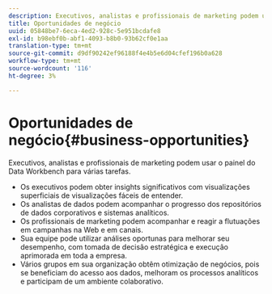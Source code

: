 ```yaml
---
description: Executivos, analistas e profissionais de marketing podem usar o painel do Data Workbench para várias tarefas.
title: Oportunidades de negócio
uuid: 05848be7-6eca-4ed2-928c-5e951bcdafe8
exl-id: b98ebf0b-abf1-4093-b8b0-93b62cf0e1aa
translation-type: tm+mt
source-git-commit: d9df90242ef96188f4e4b5e6d04cfef196b0a628
workflow-type: tm+mt
source-wordcount: '116'
ht-degree: 3%

---
```


# Oportunidades de negócio{#business-opportunities}

Executivos, analistas e profissionais de marketing podem usar o painel do Data Workbench para várias tarefas.

* Os executivos podem obter insights significativos com visualizações superficiais de visualizações fáceis de entender.
* Os analistas de dados podem acompanhar o progresso dos repositórios de dados corporativos e sistemas analíticos.
* Os profissionais de marketing podem acompanhar e reagir a flutuações em campanhas na Web e em canais.
* Sua equipe pode utilizar análises oportunas para melhorar seu desempenho, com tomada de decisão estratégica e execução aprimorada em toda a empresa.
* Vários grupos em sua organização obtêm otimização de negócios, pois se beneficiam do acesso aos dados, melhoram os processos analíticos e participam de um ambiente colaborativo.
